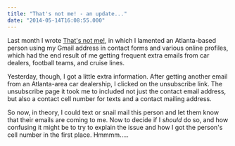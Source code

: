```yaml
---
title: "That's not me! - an update..."
date: "2014-05-14T16:08:55.000"
---
```


Last month I wrote [That's not me!](http://chrishubbs.com/2014/04/15/thats-not-me/), in which I lamented an Atlanta-based person using my Gmail address in contact forms and various online profiles, which had the end result of me getting frequent extra emails from car dealers, football teams, and cruise lines.

Yesterday, though, I got a little extra information. After getting another email from an Atlanta-area car dealership, I clicked on the unsubscribe link. The unsubscribe page it took me to included not just the contact email address, but also a contact cell number for texts and a contact mailing address.

So now, in theory, I could text or snail mail this person and let them know that their emails are coming to me. Now to decide if I _should_ do so, and how confusing it might be to try to explain the issue and how I got the person's cell number in the first place. Hmmmm.....
